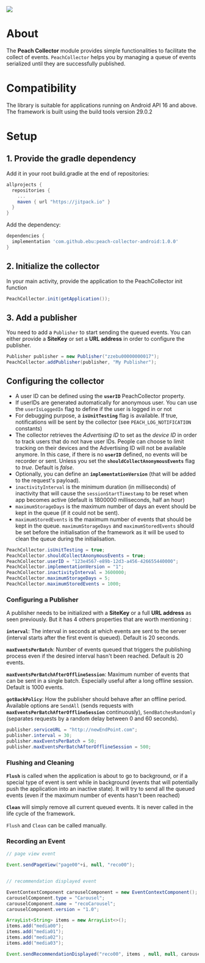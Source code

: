 
[![](https://jitpack.io/v/bkhezry/MapDrawingTools.svg)](https://jitpack.io/#bkhezry/MapDrawingTools)
# About

The **Peach Collector** module provides simple functionalities to facilitate the collect of events. `PeachCollector` helps you by managing a queue of events serialized until they are successfully published.

# Compatibility

The library is suitable for applications running on Android API 16 and above. The framework is built using the build tools version 29.0.2

# Setup
## 1. Provide the gradle dependency
Add it in your root build.gradle at the end of repositories:
```gradle
allprojects {
  repositories {
    ...
    maven { url "https://jitpack.io" }
  }
}
```
Add the dependency:
```gradle
dependencies {
  implementation 'com.github.ebu:peach-collector-android:1.0.0'
}
```

## 2. Initialize the collector
In your main activity, provide the application to the PeachCollector init function
```java
PeachCollector.init(getApplication());
```

## 3. Add a publisher
You need to add a `Publisher` to start sending the queued events.
You can either provide a __SiteKey__ or set a __URL address__ in order to configure the publisher.
```java
Publisher publisher = new Publisher("zzebu00000000017");
PeachCollector.addPublisher(publisher, "My Publisher");
```

## Configuring the collector

- A user ID can be defined using the **`userID`** PeachCollector property.
- If userIDs are generated automatically for anonymous user. You can use the `userIsLoggedIn` flag to define if the user is logged in or not
- For debugging purpose, a **`isUnitTesting`** flag is available. If true, notifications will be sent by the collector (see `PEACH_LOG_NOTIFICATION` constants)
- The collector retrieves the *Advertising ID* to set as the *device ID* in order to track users that do not have user IDs. People can choose to limit tracking on their devices and the Advertising ID will not be available anymore. In this case, if there is no **`userID`** defined, no events will be recorder or sent. Unless you set the **`shouldCollectAnonymousEvents`** flag to *true*. Default is *false*.
- Optionally, you can define an **`implementationVersion`** (that will be added to the request's payload).
- `inactivityInterval` is the minimum duration (in milliseconds) of inactivity that will cause the `sessionStartTimestamp` to be reset when app becomes active (default is 1800000 milliseconds, half an hour)
- `maximumStorageDays` is the maximum number of days an event should be kept in the queue (if it could not be sent).
- `maximumStoredEvents` is the maximum number of events that should be kept in the queue. 
`maximumStorageDays` and `maximumStoredEvents` should be set before the initialisation of the framework as it will be used to clean the queue during the initialisation.
```java
PeachCollector.isUnitTesting = true;
PeachCollector.shouldCollectAnonymousEvents = true;
PeachCollector.userID = "123e4567-e89b-12d3-a456-426655440000";
PeachCollector.implementationVersion = "1";
PeachCollector.inactivityInterval = 3600000;
PeachCollector.maximumStorageDays = 5;
PeachCollector.maximumStoredEvents = 1000;
```

### Configuring a Publisher
A publisher needs to be initialized with a __SiteKey__ or a full __URL address__ as seen previously.
But it has 4 others properties that are worth mentioning :

**`interval`**: The interval in seconds at which events are sent to the server (interval starts after the first event is queued). Default is 20 seconds.

**`maxEventsPerBatch`**: Number of events queued that triggers the publishing process even if the desired interval hasn't been reached. Default is 20 events.

**`maxEventsPerBatchAfterOfflineSession`**: Maximum number of events that can be sent in a single batch. Especially useful after a long offline session. Default is 1000 events.

**`gotBackPolicy`**: How the publisher should behave after an offline period. Available options are `SendAll` (sends requests with **`maxEventsPerBatchAfterOfflineSession`** continuously), `SendBatchesRandomly` (separates requests by a random delay between 0 and 60 seconds).

```java
publisher.serviceURL = "http://newEndPoint.com";
publisher.interval = 30;  
publisher.maxEventsPerBatch = 50;
publisher.maxEventsPerBatchAfterOfflineSession = 500;
```

### Flushing and Cleaning

**`Flush`** is called when the application is about to go to background, or if a special type of event is sent while in background (events that will potentially push the application into an inactive state). It will try to send all the queued events (even if the maximum number of events hasn't been reached)

**`Clean`** will simply remove all current queued events. It is never called in the life cycle of the framework.

`Flush` and `Clean` can be called manually.


### Recording an Event

```java
// page view event

Event.sendPageView("page00"+i, null, "reco00");


// recommendation displayed event

EventContextComponent carouselComponent = new EventContextComponent();  
carouselComponent.type = "Carousel";  
carouselComponent.name = "recoCarousel";  
carouselComponent.version = "1.0";  

ArrayList<String> items = new ArrayList<>();  
items.add("media00");  
items.add("media01");  
items.add("media02");  
items.add("media03");  

Event.sendRecommendationDisplayed("reco00", items , null, null, carouselComponent);

```
